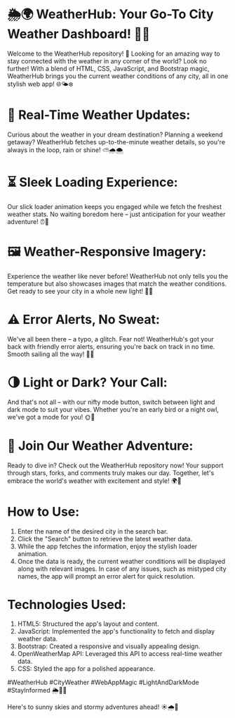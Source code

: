 # 🌦️🌍 WeatherHub: Your Go-To City Weather Dashboard! 🌆🌈

Welcome to the WeatherHub repository! 🚀 Looking for an amazing way to stay connected with the weather in any corner of the world? Look no further! With a blend of HTML, CSS,  JavaScript, and Bootstrap magic, WeatherHub brings you the current weather conditions of any city, all in one stylish web app! 🌐🌤️❄️

# 🌄 Real-Time Weather Updates: 
Curious about the weather in your dream destination? Planning a weekend getaway? WeatherHub fetches up-to-the-minute weather details, so you're always in the loop, rain or shine! ⛅🌧️🌨️

# ⏳ Sleek Loading Experience: 
Our slick loader animation keeps you engaged while we fetch the freshest weather stats. No waiting boredom here – just anticipation for your weather adventure! ⏰💨

# 🖼️ Weather-Responsive Imagery:
Experience the weather like never before! WeatherHub not only tells you the temperature but also showcases images that match the weather conditions. Get ready to see your city in a whole new light! 🌆📸

# ⚠️ Error Alerts, No Sweat:
We've all been there – a typo, a glitch. Fear not! WeatherHub's got your back with friendly error alerts, ensuring you're back on track in no time. Smooth sailing all the way! 🛑🤝

# 🌗 Light or Dark? Your Call: 
And that's not all – with our nifty mode button, switch between light and dark mode to suit your vibes. Whether you're an early bird or a night owl, we've got a mode for you! 🌞🌙

# 🌟 Join Our Weather Adventure:
Ready to dive in? Check out the WeatherHub repository now! Your support through stars, forks, and comments truly makes our day. Together, let's embrace the world's weather with excitement and style! 🌍🌟

# How to Use:

1. Enter the name of the desired city in the search bar.
2. Click the "Search" button to retrieve the latest weather data.
3. While the app fetches the information, enjoy the stylish loader animation.
4. Once the data is ready, the current weather conditions will be displayed along with relevant images.
In case of any issues, such as mistyped city names, the app will prompt an error alert for quick resolution.

# Technologies Used:

1. HTML5: Structured the app's layout and content.
2. JavaScript: Implemented the app's functionality to fetch and display weather data.
3. Bootstrap: Created a responsive and visually appealing design.
4. OpenWeatherMap API: Leveraged this API to access real-time weather data.
5. CSS: Styled the app for a polished appearance.

#WeatherHub #CityWeather #WebAppMagic #LightAndDarkMode #StayInformed 🌦️🌄🚀

Here's to sunny skies and stormy adventures ahead! ☀️🌧️🌈
